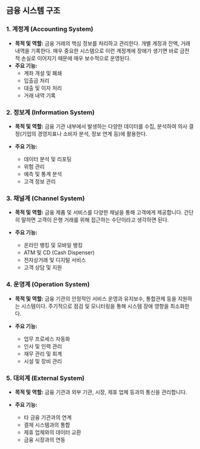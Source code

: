 ## 금융 시스템 구조

### 1. 계정계 (Accounting System)

- **목적 및 역할:** 금융 거래의 핵심 정보를 처리하고 관리한다. 개별 계정과 잔액, 거래 내역을 기록한다. 매우 중요한 시스템으로 이런 계정계에 장애가 생기면 바로 금전적 손실로 이어지기 때문에 매우 보수적으로 운영된다.
- **주요 기능:**
  - 계좌 개설 및 폐쇄
  - 입출금 처리
  - 대출 및 이자 처리
  - 거래 내역 기록

### 2. 정보계 (Information System)

- **목적 및 역할:** 금융 기관 내부에서 발생하는 다양한 데이터를 수집, 분석하여 의사 결정(기업의 경영지표나 소비자 분석, 정보 연계 등)에 활용한다.

- **주요 기능:**
  - 데이터 분석 및 리포팅
  - 위험 관리
  - 예측 및 통계 분석
  - 고객 정보 관리

### 3. 채널계 (Channel System)

- **목적 및 역할:** 금융 제품 및 서비스를 다양한 채널을 통해 고객에게 제공합니다. 간단히 말하면 고객이 은행 거래를 위해 접근하는 수단이라고 생각하면 된다.

- **주요 기능:**
  - 온라인 뱅킹 및 모바일 뱅킹
  - ATM 및 CD (Cash Dispenser)
  - 전자상거래 및 디지털 서비스
  - 고객 상담 및 지원

### 4. 운영계 (Operation System)

- **목적 및 역할:** 금융 기관의 안정적인 서비스 운영과 유지보수, 통합관제 등을 지원하는 시스템이다. 주기적으로 점검 및 모니터링을 통해 시스템 장애 영향을 최소화한다.

- **주요 기능:**
  - 업무 프로세스 자동화
  - 인사 및 인력 관리
  - 재무 관리 및 회계
  - 시설 및 장비 관리

### 5. 대외계 (External System)

- **목적 및 역할:** 금융 기관과 외부 기관, 시장, 제휴 업체 등과의 통신을 관리합니다.

- **주요 기능:**
  - 타 금융 기관과의 연계
  - 결제 시스템과의 통합
  - 제휴 업체와의 데이터 교환
  - 금융 시장과의 연동
<br>
